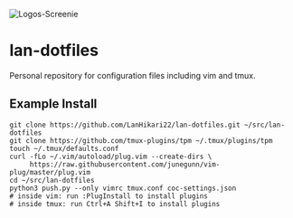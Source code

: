 ![Logos-Screenie](https://cdn.discordapp.com/attachments/690366794346528838/762456548877402122/unknown.png)

# lan-dotfiles
Personal repository for configuration files including vim and tmux.

## Example Install
```
git clone https://github.com/LanHikari22/lan-dotfiles.git ~/src/lan-dotfiles
git clone https://github.com/tmux-plugins/tpm ~/.tmux/plugins/tpm
touch ~/.tmux/defaults.conf
curl -fLo ~/.vim/autoload/plug.vim --create-dirs \
     https://raw.githubusercontent.com/junegunn/vim-plug/master/plug.vim
cd ~/src/lan-dotfiles
python3 push.py --only vimrc tmux.conf coc-settings.json
# inside vim: run :PlugInstall to install plugins
# inside tmux: run Ctrl+A Shift+I to install plugins
```
